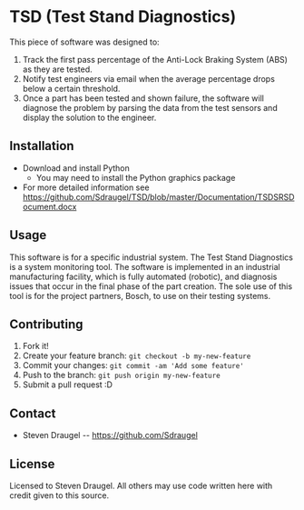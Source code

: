 # TSD (Test Stand Diagnostics)

This piece of software was designed to: 
 1. Track the first pass percentage of the Anti-Lock Braking System (ABS) as they are tested.
 2. Notify test engineers via email when the average percentage drops below a certain threshold.
 3. Once a part has been tested and shown failure, the software will diagnose the problem by parsing the data from the test sensors and display the solution to the engineer.

## Installation

* Download and install Python
  * You may need to install the Python graphics package
* For more detailed information see https://github.com/Sdraugel/TSD/blob/master/Documentation/TSDSRSDocument.docx

## Usage

This software is for a specific industrial system. The Test Stand Diagnostics is a system monitoring tool. The software is implemented in an industrial manufacturing facility, which is fully automated (robotic), and diagnosis issues that occur in the final phase of the part creation. The sole use of this tool is for the project partners, Bosch, to use on their testing systems. 

## Contributing

1. Fork it!
2. Create your feature branch: `git checkout -b my-new-feature`
3. Commit your changes: `git commit -am 'Add some feature'`
4. Push to the branch: `git push origin my-new-feature`
5. Submit a pull request :D

## Contact

* Steven Draugel -- https://github.com/Sdraugel

## License

Licensed to Steven Draugel. All others may use code written here with credit given to this source.
